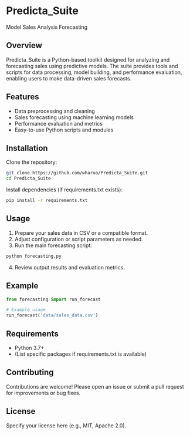 # Predicta_Suite

Model Sales Analysis Forecasting

## Overview

Predicta_Suite is a Python-based toolkit designed for analyzing and forecasting sales using predictive models. The suite provides tools and scripts for data processing, model building, and performance evaluation, enabling users to make data-driven sales forecasts.

## Features

- Data preprocessing and cleaning
- Sales forecasting using machine learning models
- Performance evaluation and metrics
- Easy-to-use Python scripts and modules

## Installation

Clone the repository:

```bash
git clone https://github.com/wharuo/Predicta_Suite.git
cd Predicta_Suite
```

Install dependencies (if requirements.txt exists):

```bash
pip install -r requirements.txt
```

## Usage

1. Prepare your sales data in CSV or a compatible format.
2. Adjust configuration or script parameters as needed.
3. Run the main forecasting script:

```bash
python forecasting.py
```

4. Review output results and evaluation metrics.

## Example

```python
from forecasting import run_forecast

# Example usage
run_forecast('data/sales_data.csv')
```

## Requirements

- Python 3.7+
- (List specific packages if requirements.txt is available)

## Contributing

Contributions are welcome! Please open an issue or submit a pull request for improvements or bug fixes.

## License

Specify your license here (e.g., MIT, Apache 2.0).

